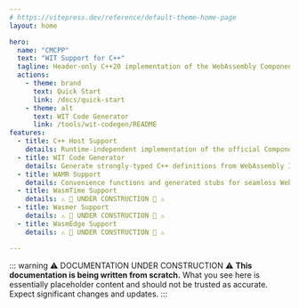 ```yaml
---
# https://vitepress.dev/reference/default-theme-home-page
layout: home

hero:
  name: "CMCPP"
  text: "WIT Support for C++"
  tagline: Header-only C++20 implementation of the WebAssembly Component Model Canonical ABI
  actions:
    - theme: brand
      text: Quick Start
      link: /docs/quick-start
    - theme: alt
      text: WIT Code Generator
      link: /tools/wit-codegen/README
features:
  - title: C++ Host Support
    details: Runtime-independent implementation of the official Component Model Canonical ABI specification
  - title: WIT Code Generator
    details: Generate strongly-typed C++ definitions from WebAssembly Interface Type (WIT) files
  - title: WAMR Support
    details: Convenience functions and generated stubs for seamless WebAssembly Micro Runtime integration
  - title: WasmTime Support
    details: ⚠️ 🚧 UNDER CONSTRUCTION 🚧 ⚠️
  - title: Wasmer Support
    details: ⚠️ 🚧 UNDER CONSTRUCTION 🚧 ⚠️
  - title: WasmEdge Support
    details: ⚠️ 🚧 UNDER CONSTRUCTION 🚧 ⚠️

---
```

::: warning ⚠️ DOCUMENTATION UNDER CONSTRUCTION ⚠️
**This documentation is being written from scratch.** What you see here is essentially placeholder content and should not be trusted as accurate. Expect significant changes and updates.
:::

